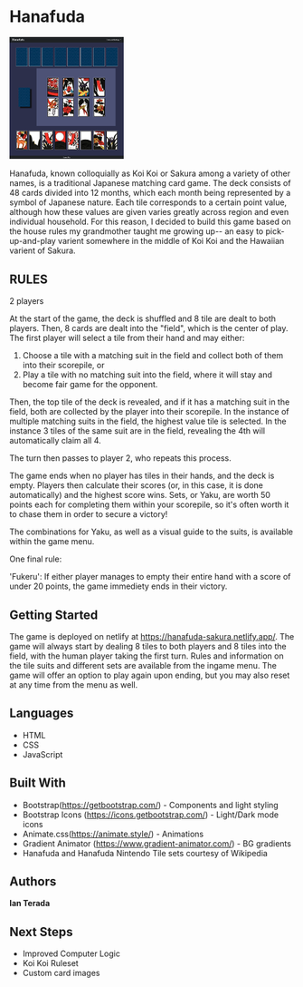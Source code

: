# Hanafuda

<img src="assets/readme/game-board.png" width=40% height=auto>

Hanafuda, known colloquially as Koi Koi or Sakura among a variety of other names, is a traditional Japanese matching card game. The deck consists of 48 cards divided into 12 months, which each month being represented by a symbol of Japanese nature. Each tile corresponds to a certain point value, although how these values are given varies greatly across region and even individual household. For this reason, I decided to build this game based on the house rules my grandmother taught me growing up-- an easy to pick-up-and-play varient somewhere in the middle of Koi Koi and the Hawaiian varient of Sakura. 

## **RULES**
2 players

At the start of the game, the deck is shuffled and 8 tile are dealt to both players. Then, 8 cards are dealt into the "field", which is the center of play. The first player will select a tile from their hand and may either: 

1. Choose a tile with a matching suit in the field and collect both of them into their scorepile, or
2. Play a tile with no matching suit into the field, where it will stay and become fair game for the opponent.

Then, the top tile of the deck is revealed, and if it has a matching suit in the field, both are collected by the player into their scorepile. In the instance of multiple matching suits in the field, the highest value tile is selected. In the instance 3 tiles of the same suit are in the field, revealing the 4th will automatically claim all 4.

The turn then passes to player 2, who repeats this process. 

The game ends when no player has tiles in their hands, and the deck is empty. Players then calculate their scores (or, in this case, it is done automatically) and the highest score wins. Sets, or Yaku, are worth 50 points each for completing them within your scorepile, so it's often worth it to chase them in order to secure a victory! 

The combinations for Yaku, as well as a visual guide to the suits, is available within the game menu.

One final rule: 

'Fukeru': If either player manages to empty their entire hand with a score of under 20 points, the game immediety ends in their victory. 

## Getting Started

The game is deployed on netlify at https://hanafuda-sakura.netlify.app/. The game will always start by dealing 8 tiles to both players and 8 tiles 
into the field, with the human player taking the first turn. Rules and information on the tile suits and different sets
are available from the ingame menu. The game will offer an option to play again upon ending, but you may also reset at 
any time from the menu as well. 

## Languages

* HTML
* CSS
* JavaScript

## Built With

* Bootstrap(https://getbootstrap.com/) - Components and light styling
* Bootstrap Icons (https://icons.getbootstrap.com/) - Light/Dark mode icons
* Animate.css(https://animate.style/) - Animations
* Gradient Animator (https://www.gradient-animator.com/) - BG gradients
* Hanafuda and Hanafuda Nintendo Tile sets courtesy of Wikipedia

## Authors

**Ian Terada** 

## Next Steps

* Improved Computer Logic
* Koi Koi Ruleset
* Custom card images


